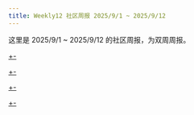 ```yaml
---
title: Weekly12 社区周报 2025/9/1 ~ 2025/9/12
---
```


这里是 2025/9/1 ~ 2025/9/12 的社区周报，为双周周报。

[+-](/weekly/weekly12/official.md#:embed)

[+-](/weekly/weekly12/projects.md#:embed)

[+-](/weekly/weekly12/packages.md#:embed)

[+-](/weekly/weekly12/community.md#:embed)
